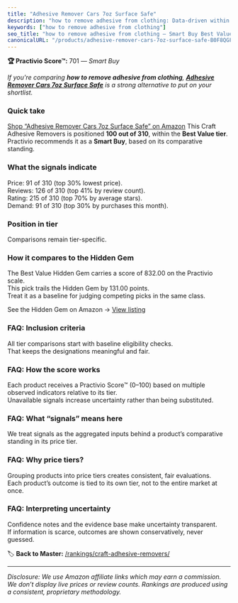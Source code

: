```yaml
---
title: "Adhesive Remover Cars 7oz Surface Safe"
description: "how to remove adhesive from clothing: Data-driven within Best Value ranking using the Practivio Score™. Positioned by quality, value, demand, findability, mome…"
keywords: ["how to remove adhesive from clothing"]
seo_title: "how to remove adhesive from clothing — Smart Buy Best Value (2025)"
canonicalURL: "/products/adhesive-remover-cars-7oz-surface-safe-B0F8QGFQ9P/"
---
```


**🏆 Practivio Score™:** 701 — _Smart Buy_


*If you're comparing **how to remove adhesive from clothing**, **[Adhesive Remover Cars 7oz Surface Safe](https://www.amazon.com/dp/B0F8QGFQ9P?tag=practivio-20)** is a strong alternative to put on your shortlist.*
### Quick take
[Shop “Adhesive Remover Cars 7oz Surface Safe” on Amazon](https://www.amazon.com/dp/B0F8QGFQ9P?tag=practivio-20)
This Craft Adhesive Removers is positioned **100 out of 310**, within the **Best Value tier**.  
Practivio recommends it as a **Smart Buy**, based on its comparative standing.

### What the signals indicate
Price: 91 of 310 (top 30% lowest price).  
Reviews: 126 of 310 (top 41% by review count).  
Rating: 215 of 310 (top 70% by average stars).  
Demand: 91 of 310 (top 30% by purchases this month).

### Position in tier
Comparisons remain tier-specific.

### How it compares to the Hidden Gem
The Best Value Hidden Gem carries a score of 832.00 on the Practivio scale.  
This pick trails the Hidden Gem by 131.00 points.  
Treat it as a baseline for judging competing picks in the same class.  

See the Hidden Gem on Amazon → [View listing](https://www.amazon.com/dp/B0CJNS7RV1?tag=practivio-20)

### FAQ: Inclusion criteria
All tier comparisons start with baseline eligibility checks.  
That keeps the designations meaningful and fair.

### FAQ: How the score works
Each product receives a Practivio Score™ (0–100) based on multiple observed indicators relative to its tier.  
Unavailable signals increase uncertainty rather than being substituted.

### FAQ: What “signals” means here
We treat signals as the aggregated inputs behind a product’s comparative standing in its price tier.

### FAQ: Why price tiers?
Grouping products into price tiers creates consistent, fair evaluations.  
Each product’s outcome is tied to its own tier, not to the entire market at once.

### FAQ: Interpreting uncertainty
Confidence notes and the evidence base make uncertainty transparent.  
If information is scarce, outcomes are shown conservatively, never guessed.


🏷️ **Back to Master:** [/rankings/craft-adhesive-removers/](/rankings/craft-adhesive-removers/)

---
_Disclosure: We use Amazon affiliate links which may earn a commission. We don’t display live prices or review counts. Rankings are produced using a consistent, proprietary methodology._
